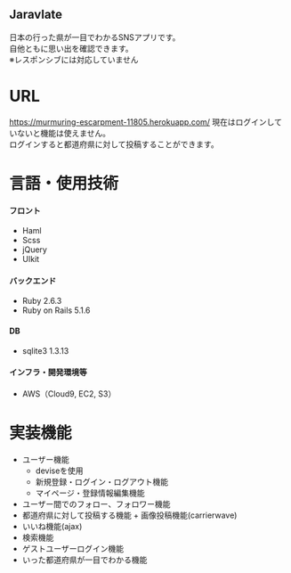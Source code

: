 ## Jaravlate

日本の行った県が一目でわかるSNSアプリです。<br>
自他ともに思い出を確認できます。<br>
※レスポンシブには対応していません

# URL
https://murmuring-escarpment-11805.herokuapp.com/
現在はログインしていないと機能は使えません。<br>
ログインすると都道府県に対して投稿することができます。

# 言語・使用技術
#### フロント
- Haml
- Scss
- jQuery
- UIkit

#### バックエンド
- Ruby 2.6.3
- Ruby on Rails 5.1.6

#### DB
- sqlite3 1.3.13

#### インフラ・開発環境等
- AWS（Cloud9, EC2, S3）

# 実装機能
- ユーザー機能
  - deviseを使用
  - 新規登録・ログイン・ログアウト機能
  - マイページ・登録情報編集機能
- ユーザー間でのフォロー、フォロワー機能
- 都道府県に対して投稿する機能 + 画像投稿機能(carrierwave)
- いいね機能(ajax)
- 検索機能
- ゲストユーザーログイン機能
- いった都道府県が一目でわかる機能
